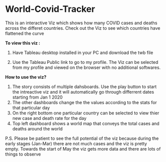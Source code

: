 # World-Covid-Tracker
This is an interactive Viz which shows how many COVID cases and deaths across the differet countries. Check out the Viz to see which countries have flattened the curve 

**To view this viz :**

1) Have Tableau desktop installed in your PC and download the twb file 

2) Use the Tableau Public link to go to my profile. The Viz can be selected from my profile and viewed on the browser with no additional softwares.


**How to use the viz?**
1) The story consists of multiple dahsboards. Use the play button to start the intreactive viz and it will automatically go through differrent dates starting from Jan 1 2020
2) The other dashboards change the the values according to the stats for that particular day
3) On the right bottom one particular country can be selected to view thier new case and death rate for the day
4) Top left dashboard shows a world map that conveys the total cases and deaths around the world

P.S. Please be patient to see the full potential of the viz because during the early stages (Jan-Mar) there are not much cases and the viz is pretty empty. Towards the start of May the viz gets more data and there are lots of things to observe
